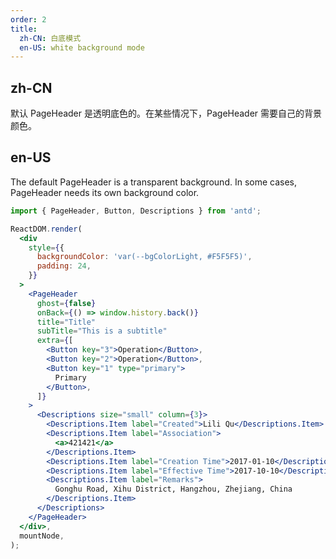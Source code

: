 ```yaml
---
order: 2
title:
  zh-CN: 白底模式
  en-US: white background mode
---
```


## zh-CN

默认 PageHeader 是透明底色的。在某些情况下，PageHeader 需要自己的背景颜色。

## en-US

The default PageHeader is a transparent background. In some cases, PageHeader needs its own background color.

```jsx
import { PageHeader, Button, Descriptions } from 'antd';

ReactDOM.render(
  <div
    style={{
      backgroundColor: 'var(--bgColorLight, #F5F5F5)',
      padding: 24,
    }}
  >
    <PageHeader
      ghost={false}
      onBack={() => window.history.back()}
      title="Title"
      subTitle="This is a subtitle"
      extra={[
        <Button key="3">Operation</Button>,
        <Button key="2">Operation</Button>,
        <Button key="1" type="primary">
          Primary
        </Button>,
      ]}
    >
      <Descriptions size="small" column={3}>
        <Descriptions.Item label="Created">Lili Qu</Descriptions.Item>
        <Descriptions.Item label="Association">
          <a>421421</a>
        </Descriptions.Item>
        <Descriptions.Item label="Creation Time">2017-01-10</Descriptions.Item>
        <Descriptions.Item label="Effective Time">2017-10-10</Descriptions.Item>
        <Descriptions.Item label="Remarks">
          Gonghu Road, Xihu District, Hangzhou, Zhejiang, China
        </Descriptions.Item>
      </Descriptions>
    </PageHeader>
  </div>,
  mountNode,
);
```
